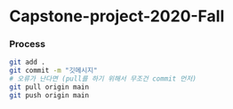 # Capstone-project-2020-Fall


### Process

``` bash
git add .
git commit -m "깃메시지"
# 오류가 난다면 (pull를 하기 위해서 무조건 commit 먼저)
git pull origin main
git push origin main
```


